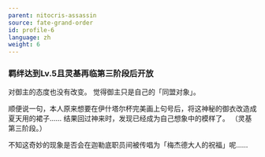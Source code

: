 ```yaml
---
parent: nitocris-assassin
source: fate-grand-order
id: profile-6
language: zh
weight: 6
---
```


### 羁绊达到Lv.5且灵基再临第三阶段后开放

对御主的态度也没有改变。
觉得御主只是自己的「同盟对象」。

顺便说一句，本人原来想要在伊什塔尔杯完美画上句号后，将这神秘的御衣改造成夏天用的裙子……
结果回过神来时，发现已经成为自己想象中的模样了。
（灵基第三阶段。）

不知这奇妙的现象是否会在迦勒底职员间被传唱为「梅杰德大人的祝福」呢……
